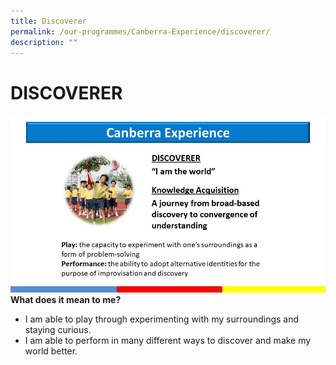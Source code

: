 ```yaml
---
title: Discoverer
permalink: /our-programmes/Canberra-Experience/discoverer/
description: ""
---
```


# DISCOVERER
![](/images/Slide6%20.jpg)
**What does it mean to me?**

* I am able to play through experimenting with my surroundings and staying curious.
* I am able to perform in many different ways to discover and make my world better.